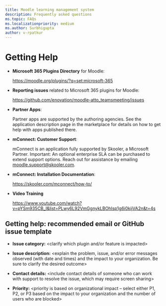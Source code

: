 ```yaml
---
title: Moodle learning management system
description: Frequently asked questions
ms.topic: FAQs
ms.localizationpriority: medium
ms.author: Surbhigupta
author: v-rpatkur
---
```


# Getting Help

* **Microsoft 365 Plugins Directory** for Moodle:

    https://moodle.org/plugins/?q=set:microsoft-365

* **Reporting issues** related to Microsoft 365 plugins for Moodle:

    https://github.com/enovation/moodle-atto_teamsmeeting/issues

* **Partner Apps**: 

   Partner apps are supported by the authoring agencies. See the application description page in the marketplace for details on how to get help with apps published there.

* **mConnect: Customer Support**:

    mConnect is an application fully supported by Skooler, a Microsoft Partner. Important: An optional enterprise SLA can be purchased to extend support options.
    Reach out for assistance by emailing moodle.support@skooler.com.

* **mConnect: Installation Documentation**:

    https://skooler.com/mconnect/how-to/

* **Video Training**

    https://www.youtube.com/watch?v=pYSm935CB_I&list=PLwy6L92VmGgnykLBOhIsp1g6i0kijVA2n&t=4s

## Getting help: recommended email or GitHub issue template

* **Issue category:** <clarify which plugin and/or feature is impacted>

* **Issue description:** <explain the problem, issue, and/or error messages observed (with date and times) and the impact to your organization. Be sure to clarify the desired outcome>

* **Contact details:** <include contact details of someone who can work with support to resolve the issue, which may require screen sharing>

* **Priority:** <priority is based on organizational impact – select either P1, P2, or P3 based on the impact to your organization and the number of users who are blocked>

